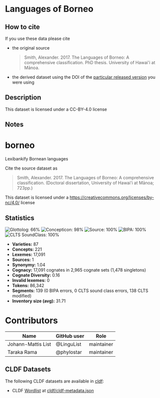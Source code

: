# Languages of Borneo

## How to cite

If you use these data please cite
- the original source
  > Smith, Alexander. 2017. The Languages of Borneo: A comprehensive classification. PhD thesis. University of Hawai'i at Mānoa.
- the derived dataset using the DOI of the [particular released version](../../releases/) you were using

## Description


This dataset is licensed under a CC-BY-4.0 license

## Notes

# borneo
Lexibankify Bornean languages 

Cite the source dataset as

> Smith, Alexander. 2017. The Languages of Borneo: A comprehensive classification. (Doctoral dissertation, University of Hawai'i at Mānoa; 723pp.)

This dataset is licensed under a https://creativecommons.org/licenses/by-nc/4.0/ license



## Statistics


![Glottolog: 66%](https://img.shields.io/badge/Glottolog-66%25-orange.svg "Glottolog: 66%")
![Concepticon: 98%](https://img.shields.io/badge/Concepticon-98%25-green.svg "Concepticon: 98%")
![Source: 100%](https://img.shields.io/badge/Source-100%25-brightgreen.svg "Source: 100%")
![BIPA: 100%](https://img.shields.io/badge/BIPA-100%25-brightgreen.svg "BIPA: 100%")
![CLTS SoundClass: 100%](https://img.shields.io/badge/CLTS%20SoundClass-100%25-brightgreen.svg "CLTS SoundClass: 100%")

- **Varieties:** 87
- **Concepts:** 221
- **Lexemes:** 17,091
- **Sources:** 1
- **Synonymy:** 1.04
- **Cognacy:** 17,091 cognates in 2,965 cognate sets (1,478 singletons)
- **Cognate Diversity:** 0.16
- **Invalid lexemes:** 0
- **Tokens:** 86,342
- **Segments:** 139 (0 BIPA errors, 0 CLTS sound class errors, 138 CLTS modified)
- **Inventory size (avg):** 31.71

# Contributors

Name               | GitHub user | Role 
---                | ---         | ---
Johann-Mattis List | @LinguList  | maintainer
Taraka Rama | @phylostar | maintainer




## CLDF Datasets

The following CLDF datasets are available in [cldf](cldf):

- CLDF [Wordlist](https://github.com/cldf/cldf/tree/master/modules/Wordlist) at [cldf/cldf-metadata.json](cldf/cldf-metadata.json)